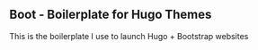 ## Boot - Boilerplate for Hugo Themes

This is the boilerplate I use to launch Hugo + Bootstrap websites